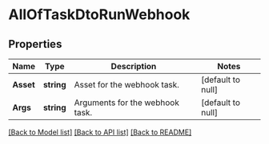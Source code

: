 # AllOfTaskDtoRunWebhook

## Properties
Name | Type | Description | Notes
------------ | ------------- | ------------- | -------------
**Asset** | **string** | Asset for the webhook task. | [default to null]
**Args** | **string** | Arguments for the webhook task. | [default to null]

[[Back to Model list]](../README.md#documentation-for-models) [[Back to API list]](../README.md#documentation-for-api-endpoints) [[Back to README]](../README.md)

